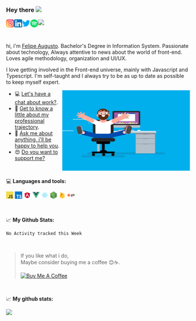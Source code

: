 ### Hey there <img src="https://media.giphy.com/media/hvRJCLFzcasrR4ia7z/giphy.gif" width="25px">

<a href="https://www.instagram.com/felipe.aufe/">
  <img align="left" alt="Abhishek's Discord" width="22px" src="https://raw.githubusercontent.com/felipeaufe/felipeaufe/main/assets/instagram.png" />
</a>
<a href="https://www.linkedin.com/in/felipe-augusto-feitosa/">
  <img align="left" alt="Abhishek's LinkedIN" width="22px" src="https://raw.githubusercontent.com/felipeaufe/felipeaufe/main/assets/linkedin.png" />
</a>
<a href="https://twitter.com/FelipeA_F">
  <img align="left" alt="Abhishek Naidu | Twitter" width="22px" src="https://raw.githubusercontent.com/felipeaufe/felipeaufe/main/assets/twitter.png" />
</a>
<a href="https://open.spotify.com/playlist/2QulXh7euF5euN4mFbBR4W?si=8003ac5396d946c4">
  <img align="left" alt="Abhishek's Spotify" width="22px" src="https://raw.githubusercontent.com/felipeaufe/felipeaufe/main/assets/spotify.png" />
</a>

![](https://komarev.com/ghpvc/?username=felipeaufe&color=blue&style=flat)

<br />

hi, i'm [Felipe Augusto](https://www.linkedin.com/in/felipe-augusto-feitosa/). Bachelor's Degree in Information System. Passionate about technology, Always attentive to news about the world of front-end. Loves agile methodology, organization and UI/UX.

I love getting involved in the Front-end universe, mainly with Javascript and Typescript. I'm self-taught and I always try to be as up to date as possible to keep myself expert.
  
<img align="right" alt="GIF" src="https://raw.githubusercontent.com/felipeaufe/felipeaufe/main/assets/earlyacess.gif?raw=true" width="350" height="220" />
  
- 💻 [Let's have a chat about work?](mailto:felipe.aufe@gmail.com).
- 💼 [Get to know a little about my professional trajectory](https://www.linkedin.com/in/felipe-augusto-feitosa/).
- 💬 [Ask me about anything, i'll be happy to help you](https://www.linkedin.com/in/felipe-augusto-feitosa/).
- 😍 [Do you want to support me?](https://www.buymeacoffee.com/felipeaufe)

<br />

💻 **Languages and tools:**  

<code><img height="20" src="https://raw.githubusercontent.com/github/explore/80688e429a7d4ef2fca1e82350fe8e3517d3494d/topics/javascript/javascript.png"></code>
<code><img height="20" src="https://raw.githubusercontent.com/github/explore/80688e429a7d4ef2fca1e82350fe8e3517d3494d/topics/typescript/typescript.png"></code>
<code><img height="20" src="https://raw.githubusercontent.com/github/explore/80688e429a7d4ef2fca1e82350fe8e3517d3494d/topics/angular/angular.png"></code>
<code><img height="20" src="https://raw.githubusercontent.com/github/explore/80688e429a7d4ef2fca1e82350fe8e3517d3494d/topics/vue/vue.png"></code>
<code><img height="20" src="https://raw.githubusercontent.com/github/explore/80688e429a7d4ef2fca1e82350fe8e3517d3494d/topics/react/react.png"></code>
<code><img height="20" src="https://raw.githubusercontent.com/github/explore/80688e429a7d4ef2fca1e82350fe8e3517d3494d/topics/nodejs/nodejs.png"></code>
<code><img height="20" src="https://raw.githubusercontent.com/github/explore/80688e429a7d4ef2fca1e82350fe8e3517d3494d/topics/firebase/firebase.png"></code>
<code><img height="20" src="https://raw.githubusercontent.com/github/explore/80688e429a7d4ef2fca1e82350fe8e3517d3494d/topics/git/git.png"></code>

<br />

📈 **My Github Stats:**

<!--START_SECTION:waka-->
```text
No Activity tracked this Week
```
<!--END_SECTION:waka-->

<br />

> If you like what i do, <br />
> Maybe consider buying me a coffee 😊☕.
> 
> <a href="https://www.buymeacoffee.com/felipeaufe" target="_blank"><img src="https://cdn.buymeacoffee.com/buttons/v2/default-red.png" alt="Buy Me A Coffee" width="150" ></a>


<br />

📈 **My github stats:**

<img height="180em" src="https://github-readme-stats.vercel.app/api?username=felipeaufe&show_icons=true&hide_border=false&&count_private=true&include_all_commits=true&theme=github_dark" />

<br />

<!--
**felipeaufe/felipeaufe** is a ✨ _special_ ✨ repository because its `README.md` (this file) appears on your GitHub profile.

Here are some ideas to get you started:

- 🔭 I’m currently working on ...
- 🌱 I’m currently learning ...
- 👯 I’m looking to collaborate on ...
- 🤔 I’m looking for help with ...
- 💬 Ask me about ...
- 📫 How to reach me: ...
- 😄 Pronouns: ...
- ⚡ Fun fact: ...
-->
